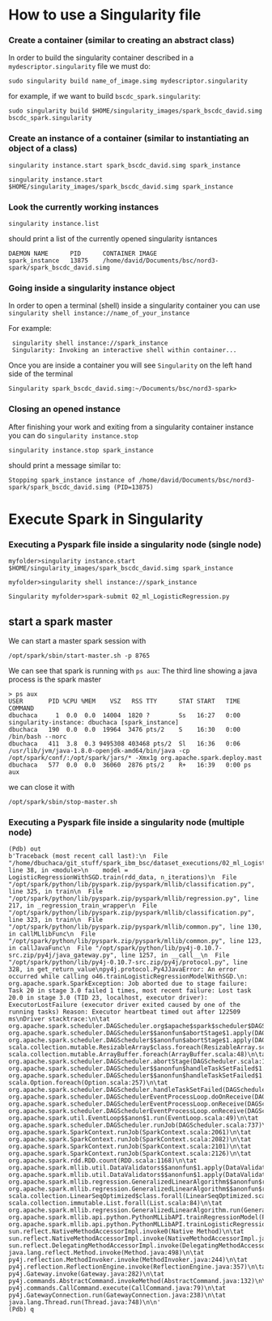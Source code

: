 # How to use a Singularity file



### Create a container (similar to  creating an abstract class)

In order to build the singularity container described  in a `mydescriptor.singularity` file  we must do:

```
sudo singularity build name_of_image.simg mydescriptor.singularity
```

for example, if we want to build `bscdc_spark.singularity`:

```
sudo singularity build $HOME/singularity_images/spark_bscdc_david.simg bscdc_spark.singularity
```



### Create an instance of a container (similar to instantiating an object of a class)

```
singularity instance.start spark_bscdc_david.simg spark_instance
```



```
singularity instance.start $HOME/singularity_images/spark_bscdc_david.simg spark_instance
```



### Look the currently working instances

```
singularity instance.list
```

should print a list of the currently opened singularity isntances

```
DAEMON NAME      PID      CONTAINER IMAGE
spark_instance   13875    /home/david/Documents/bsc/nord3-spark/spark_bscdc_david.simg
```



### Going inside a singularity instance object

In order to open a terminal (shell) inside a singularity container you can use `singularity shell instance://name_of_your_instance`

For example:

```david@bsc-laptop:~/Documents/bsc/nord3-spark$ singularity shell instance://spark_instance
 singularity shell instance://spark_instance 
 Singularity: Invoking an interactive shell within container...
```

Once you are inside a container you will see `Singularity` on the left hand side of the terminal

```
Singularity spark_bscdc_david.simg:~/Documents/bsc/nord3-spark>
```



### Closing an opened instance

After finishing your work and exiting from a singularity container instance you can do `singularity instance.stop` 

```
singularity instance.stop spark_instance
```

should print a message similar to:

```
Stopping spark_instance instance of /home/david/Documents/bsc/nord3-spark/spark_bscdc_david.simg (PID=13875)
```



# Execute Spark  in Singularity

### Executing  a Pyspark file inside a singularity node (single node) 

```
myfolder>singularity instance.start $HOME/singularity_images/spark_bscdc_david.simg spark_instance

myfolder>singularity shell instance://spark_instance 

Singularity myfolder>spark-submit 02_ml_LogisticRegression.py
```



## start a spark master

We can start a master spark session with

```
/opt/spark/sbin/start-master.sh -p 8765   
```

We can see that spark is running with `ps aux`: The third line showing a java process is the spark master

```
> ps aux                                 
USER       PID %CPU %MEM    VSZ   RSS TTY      STAT START   TIME COMMAND
dbuchaca     1  0.0  0.0  14004  1820 ?        Ss   16:27   0:00 singularity-instance: dbuchaca [spark_instance]
dbuchaca   190  0.0  0.0  19964  3476 pts/2    S    16:30   0:00 /bin/bash --norc
dbuchaca   411  3.8  0.3 9495308 403468 pts/2  Sl   16:36   0:06 /usr/lib/jvm/java-1.8.0-openjdk-amd64/bin/java -cp /opt/spark/conf/:/opt/spark/jars/* -Xmx1g org.apache.spark.deploy.mast
dbuchaca   577  0.0  0.0  36060  2876 pts/2    R+   16:39   0:00 ps aux

```

we can close it with

```
/opt/spark/sbin/stop-master.sh   
```



### Executing  a Pyspark file inside a singularity node (multiple node) 



```
(Pdb) out
b'Traceback (most recent call last):\n  File "/home/dbuchaca/git_stuff/spark_ibm_bsc/dataset_executions/02_ml_LogisticRegression.py", line 38, in <module>\n    model = LogisticRegressionWithSGD.train(rdd_data, n_iterations)\n  File "/opt/spark/python/lib/pyspark.zip/pyspark/mllib/classification.py", line 325, in train\n  File "/opt/spark/python/lib/pyspark.zip/pyspark/mllib/regression.py", line 217, in _regression_train_wrapper\n  File "/opt/spark/python/lib/pyspark.zip/pyspark/mllib/classification.py", line 323, in train\n  File "/opt/spark/python/lib/pyspark.zip/pyspark/mllib/common.py", line 130, in callMLlibFunc\n  File "/opt/spark/python/lib/pyspark.zip/pyspark/mllib/common.py", line 123, in callJavaFunc\n  File "/opt/spark/python/lib/py4j-0.10.7-src.zip/py4j/java_gateway.py", line 1257, in __call__\n  File "/opt/spark/python/lib/py4j-0.10.7-src.zip/py4j/protocol.py", line 328, in get_return_value\npy4j.protocol.Py4JJavaError: An error occurred while calling o46.trainLogisticRegressionModelWithSGD.\n: org.apache.spark.SparkException: Job aborted due to stage failure: Task 20 in stage 3.0 failed 1 times, most recent failure: Lost task 20.0 in stage 3.0 (TID 23, localhost, executor driver): ExecutorLostFailure (executor driver exited caused by one of the running tasks) Reason: Executor heartbeat timed out after 122509 ms\nDriver stacktrace:\n\tat org.apache.spark.scheduler.DAGScheduler.org$apache$spark$scheduler$DAGScheduler$$failJobAndIndependentStages(DAGScheduler.scala:1889)\n\tat org.apache.spark.scheduler.DAGScheduler$$anonfun$abortStage$1.apply(DAGScheduler.scala:1877)\n\tat org.apache.spark.scheduler.DAGScheduler$$anonfun$abortStage$1.apply(DAGScheduler.scala:1876)\n\tat scala.collection.mutable.ResizableArray$class.foreach(ResizableArray.scala:59)\n\tat scala.collection.mutable.ArrayBuffer.foreach(ArrayBuffer.scala:48)\n\tat org.apache.spark.scheduler.DAGScheduler.abortStage(DAGScheduler.scala:1876)\n\tat org.apache.spark.scheduler.DAGScheduler$$anonfun$handleTaskSetFailed$1.apply(DAGScheduler.scala:926)\n\tat org.apache.spark.scheduler.DAGScheduler$$anonfun$handleTaskSetFailed$1.apply(DAGScheduler.scala:926)\n\tat scala.Option.foreach(Option.scala:257)\n\tat org.apache.spark.scheduler.DAGScheduler.handleTaskSetFailed(DAGScheduler.scala:926)\n\tat org.apache.spark.scheduler.DAGSchedulerEventProcessLoop.doOnReceive(DAGScheduler.scala:2110)\n\tat org.apache.spark.scheduler.DAGSchedulerEventProcessLoop.onReceive(DAGScheduler.scala:2059)\n\tat org.apache.spark.scheduler.DAGSchedulerEventProcessLoop.onReceive(DAGScheduler.scala:2048)\n\tat org.apache.spark.util.EventLoop$$anon$1.run(EventLoop.scala:49)\n\tat org.apache.spark.scheduler.DAGScheduler.runJob(DAGScheduler.scala:737)\n\tat org.apache.spark.SparkContext.runJob(SparkContext.scala:2061)\n\tat org.apache.spark.SparkContext.runJob(SparkContext.scala:2082)\n\tat org.apache.spark.SparkContext.runJob(SparkContext.scala:2101)\n\tat org.apache.spark.SparkContext.runJob(SparkContext.scala:2126)\n\tat org.apache.spark.rdd.RDD.count(RDD.scala:1168)\n\tat org.apache.spark.mllib.util.DataValidators$$anonfun$1.apply(DataValidators.scala:40)\n\tat org.apache.spark.mllib.util.DataValidators$$anonfun$1.apply(DataValidators.scala:39)\n\tat org.apache.spark.mllib.regression.GeneralizedLinearAlgorithm$$anonfun$run$3.apply(GeneralizedLinearAlgorithm.scala:255)\n\tat org.apache.spark.mllib.regression.GeneralizedLinearAlgorithm$$anonfun$run$3.apply(GeneralizedLinearAlgorithm.scala:255)\n\tat scala.collection.LinearSeqOptimized$class.forall(LinearSeqOptimized.scala:83)\n\tat scala.collection.immutable.List.forall(List.scala:84)\n\tat org.apache.spark.mllib.regression.GeneralizedLinearAlgorithm.run(GeneralizedLinearAlgorithm.scala:255)\n\tat org.apache.spark.mllib.api.python.PythonMLLibAPI.trainRegressionModel(PythonMLLibAPI.scala:92)\n\tat org.apache.spark.mllib.api.python.PythonMLLibAPI.trainLogisticRegressionModelWithSGD(PythonMLLibAPI.scala:278)\n\tat sun.reflect.NativeMethodAccessorImpl.invoke0(Native Method)\n\tat sun.reflect.NativeMethodAccessorImpl.invoke(NativeMethodAccessorImpl.java:62)\n\tat sun.reflect.DelegatingMethodAccessorImpl.invoke(DelegatingMethodAccessorImpl.java:43)\n\tat java.lang.reflect.Method.invoke(Method.java:498)\n\tat py4j.reflection.MethodInvoker.invoke(MethodInvoker.java:244)\n\tat py4j.reflection.ReflectionEngine.invoke(ReflectionEngine.java:357)\n\tat py4j.Gateway.invoke(Gateway.java:282)\n\tat py4j.commands.AbstractCommand.invokeMethod(AbstractCommand.java:132)\n\tat py4j.commands.CallCommand.execute(CallCommand.java:79)\n\tat py4j.GatewayConnection.run(GatewayConnection.java:238)\n\tat java.lang.Thread.run(Thread.java:748)\n\n'
(Pdb) q

```

